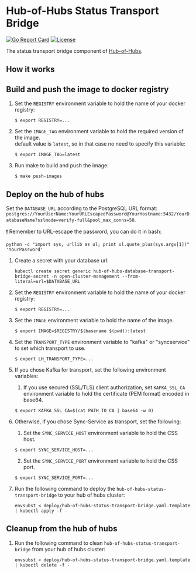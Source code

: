 [comment]: # ( Copyright Contributors to the Open Cluster Management project )

# Hub-of-Hubs Status Transport Bridge

[![Go Report Card](https://goreportcard.com/badge/github.com/open-cluster-management/hub-of-hubs-status-transport-bridge)](https://goreportcard.com/report/github.com/open-cluster-management/hub-of-hubs-status-transport-bridge)
[![License](https://img.shields.io/github/license/open-cluster-management/hub-of-hubs-status-transport-bridge)](/LICENSE)

The status transport bridge component of [Hub-of-Hubs](https://github.com/open-cluster-management/hub-of-hubs).

## How it works

## Build and push the image to docker registry

1.  Set the `REGISTRY` environment variable to hold the name of your docker registry:
    ```
    $ export REGISTRY=...
    ```
    
1.  Set the `IMAGE_TAG` environment variable to hold the required version of the image.  
    default value is `latest`, so in that case no need to specify this variable:
    ```
    $ export IMAGE_TAG=latest
    ```
    
1.  Run make to build and push the image:
    ```
    $ make push-images
    ```

## Deploy on the hub of hubs

Set the `DATABASE_URL` according to the PostgreSQL URL format: `postgres://YourUserName:YourURLEscapedPassword@YourHostname:5432/YourDatabaseName?sslmode=verify-full&pool_max_conns=50`.

:exclamation: Remember to URL-escape the password, you can do it in bash:

```
python -c "import sys, urllib as ul; print ul.quote_plus(sys.argv[1])" 'YourPassword'
```

1. Create a secret with your database url:

    ```
    kubectl create secret generic hub-of-hubs-database-transport-bridge-secret -n open-cluster-management --from-literal=url=$DATABASE_URL
    ```

2. Set the `REGISTRY` environment variable to hold the name of your docker registry:
    ```
    $ export REGISTRY=...
    ```
    
3. Set the `IMAGE` environment variable to hold the name of the image.

    ```
    $ export IMAGE=$REGISTRY/$(basename $(pwd)):latest
    ```

4. Set the `TRANSPORT_TYPE` environment variable to "kafka" or "syncservice" to set which transport to use.
    ```
    $ export LH_TRANSPORT_TYPE=...
    ```

5. If you chose Kafka for transport, set the following environment variables:

    1. If you use secured (SSL/TLS) client authorization, set `KAFKA_SSL_CA` environment variable to hold the
       certificate (PEM format) encoded in base64.
    ```
    $ export KAFKA_SSL_CA=$(cat PATH_TO_CA | base64 -w 0)
    ```

6. Otherwise, if you chose Sync-Service as transport, set the following:

    1. Set the `SYNC_SERVICE_HOST` environment variable to hold the CSS host.
     ```
    $ export SYNC_SERVICE_HOST=...
    ```

    2. Set the `SYNC_SERVICE_PORT` environment variable to hold the CSS port.
    ```
    $ export SYNC_SERVICE_PORT=...
    ```
    
7. Run the following command to deploy the `hub-of-hubs-status-transport-bridge` to your hub of hubs cluster:  
    ```
    envsubst < deploy/hub-of-hubs-status-transport-bridge.yaml.template | kubectl apply -f -
    ```
    
## Cleanup from the hub of hubs
    
1.  Run the following command to clean `hub-of-hubs-status-transport-bridge` from your hub of hubs cluster:  
    ```
    envsubst < deploy/hub-of-hubs-status-transport-bridge.yaml.template | kubectl delete -f -
    ```
